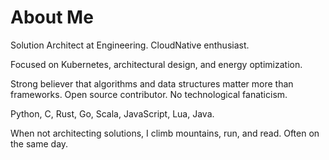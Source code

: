 # About Me

Solution Architect at Engineering. CloudNative enthusiast.

Focused on Kubernetes, architectural design, and energy optimization.

Strong believer that algorithms and data structures matter more than frameworks.
Open source contributor. No technological fanaticism.

Python, C, Rust, Go, Scala, JavaScript, Lua, Java.

When not architecting solutions, I climb mountains, run, and read.
Often on the same day.

